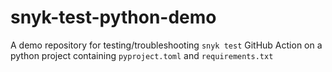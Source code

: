 # snyk-test-python-demo

A demo repository for testing/troubleshooting `snyk test` GitHub Action on a
python project containing `pyproject.toml` and `requirements.txt`
